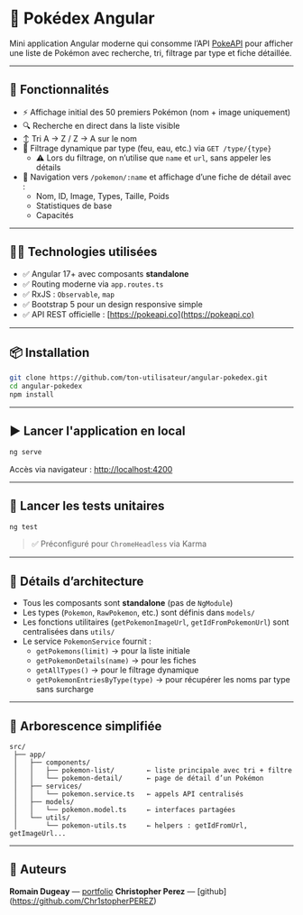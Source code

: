 # 📘 Pokédex Angular

Mini application Angular moderne qui consomme l’API [PokeAPI](https://pokeapi.co) pour afficher une liste de Pokémon avec recherche, tri, filtrage par type et fiche détaillée.

---

## 🚀 Fonctionnalités

- ⚡️ Affichage initial des 50 premiers Pokémon (nom + image uniquement)
- 🔍 Recherche en direct dans la liste visible
- ↕️ Tri A → Z / Z → A sur le nom
- 📂 Filtrage dynamique par type (feu, eau, etc.) via `GET /type/{type}`
  - ⚠️ Lors du filtrage, on n’utilise que `name` et `url`, sans appeler les détails
- 🔗 Navigation vers `/pokemon/:name` et affichage d’une fiche de détail avec :
  - Nom, ID, Image, Types, Taille, Poids
  - Statistiques de base
  - Capacités

---

## 🧑‍💻 Technologies utilisées

- ✅ Angular 17+ avec composants **standalone**
- ✅ Routing moderne via `app.routes.ts`
- ✅ RxJS : `Observable`, `map`
- ✅ Bootstrap 5 pour un design responsive simple
- ✅ API REST officielle : [https://pokeapi.co](https://pokeapi.co)

---

## 📦 Installation

```bash
git clone https://github.com/ton-utilisateur/angular-pokedex.git
cd angular-pokedex
npm install
```

---

## ▶️ Lancer l'application en local

```bash
ng serve
```

Accès via navigateur : [http://localhost:4200](http://localhost:4200)

---

## 🧪 Lancer les tests unitaires

```bash
ng test
```

> ✅ Préconfiguré pour `ChromeHeadless` via Karma

---

## 🧩 Détails d’architecture

- Tous les composants sont **standalone** (pas de `NgModule`)
- Les types (`Pokemon`, `RawPokemon`, etc.) sont définis dans `models/`
- Les fonctions utilitaires (`getPokemonImageUrl`, `getIdFromPokemonUrl`) sont centralisées dans `utils/`
- Le service `PokemonService` fournit :
  - `getPokemons(limit)` → pour la liste initiale
  - `getPokemonDetails(name)` → pour les fiches
  - `getAllTypes()` → pour le filtrage dynamique
  - `getPokemonEntriesByType(type)` → pour récupérer les noms par type sans surcharge

---

## 📁 Arborescence simplifiée

```
src/
 ├── app/
 │   ├── components/
 │   │   ├── pokemon-list/        ← liste principale avec tri + filtre
 │   │   └── pokemon-detail/      ← page de détail d’un Pokémon
 │   ├── services/
 │   │   └── pokemon.service.ts   ← appels API centralisés
 │   ├── models/
 │   │   └── pokemon.model.ts     ← interfaces partagées
 │   └── utils/
 │       └── pokemon-utils.ts     ← helpers : getIdFromUrl, getImageUrl...
```

---

## 📝 Auteurs

**Romain Dugeay** — [portfolio](https://contes-et-legendes.com/romain) 
**Christopher Perez** —  [github] (https://github.com/Chr1stopherPEREZ)